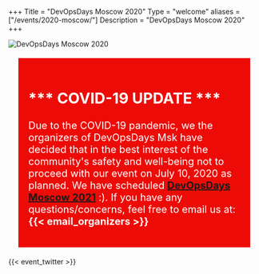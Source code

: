 +++
Title = "DevOpsDays Moscow 2020"
Type = "welcome"
aliases = ["/events/2020-moscow/"]
Description = "DevOpsDays Moscow 2020"
+++

<div class = "row">
  <div class="col-md-4">
    <img alt="DevOpsDays Moscow 2020" src="/events/2020-moscow/logo.png" class="img-fluid">
  </div>

  <div class="col-md-7">
    <div class = "row" style="background: #ed0b07; color: #ffffff; padding: 20px; margin: 20px; font-size: 20px">
        <h2>*** COVID-19 UPDATE ***</h2>
        <p>Due to the COVID-19 pandemic, we the organizers of DevOpsDays Msk have decided that in the best interest of the community's safety and well-being not to proceed with our event on July 10, 2020 as planned. We have scheduled <strong><a href="/events/2021-moscow/">DevOpsDays Moscow 2021</a></strong> :). If you have any questions/concerns, feel free to email us at: <strong> {{< email_organizers >}}</strong></p>
    </div>
  </div>
</div>

{{< event_twitter >}}
